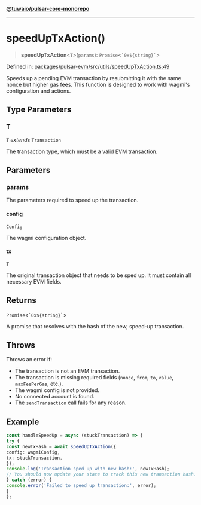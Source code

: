 [**@tuwaio/pulsar-core-monorepo**](../../../README.md)

***

# speedUpTxAction()

> **speedUpTxAction**\<`T`\>(`params`): `Promise`\<`` `0x${string}` ``\>

Defined in: [packages/pulsar-evm/src/utils/speedUpTxAction.ts:49](https://github.com/TuwaIO/pulsar-core/blob/fb805c8a985eeff730f01b9c69cab18b0026a187/packages/pulsar-evm/src/utils/speedUpTxAction.ts#L49)

Speeds up a pending EVM transaction by resubmitting it with the same nonce but higher gas fees.
This function is designed to work with wagmi's configuration and actions.

## Type Parameters

### T

`T` *extends* `Transaction`

The transaction type, which must be a valid EVM transaction.

## Parameters

### params

The parameters required to speed up the transaction.

#### config

`Config`

The wagmi configuration object.

#### tx

`T`

The original transaction object that needs to be sped up. It must contain all necessary EVM fields.

## Returns

`Promise`\<`` `0x${string}` ``\>

A promise that resolves with the hash of the new, speed-up transaction.

## Throws

Throws an error if:
- The transaction is not an EVM transaction.
- The transaction is missing required fields (`nonce`, `from`, `to`, `value`, `maxFeePerGas`, etc.).
- The wagmi config is not provided.
- No connected account is found.
- The `sendTransaction` call fails for any reason.

## Example

```ts
const handleSpeedUp = async (stuckTransaction) => {
try {
const newTxHash = await speedUpTxAction({
config: wagmiConfig,
tx: stuckTransaction,
});
console.log('Transaction sped up with new hash:', newTxHash);
// You should now update your state to track this new transaction hash.
} catch (error) {
console.error('Failed to speed up transaction:', error);
}
};
```
